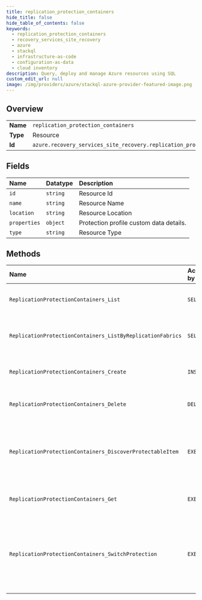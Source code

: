 ```yaml
---
title: replication_protection_containers
hide_title: false
hide_table_of_contents: false
keywords:
  - replication_protection_containers
  - recovery_services_site_recovery
  - azure    
  - stackql
  - infrastructure-as-code
  - configuration-as-data
  - cloud inventory
description: Query, deploy and manage Azure resources using SQL
custom_edit_url: null
image: /img/providers/azure/stackql-azure-provider-featured-image.png
---
```

  
    

## Overview
<table><tbody>
<tr><td><b>Name</b></td><td><code>replication_protection_containers</code></td></tr>
<tr><td><b>Type</b></td><td>Resource</td></tr>
<tr><td><b>Id</b></td><td><code>azure.recovery_services_site_recovery.replication_protection_containers</code></td></tr>
</tbody></table>

## Fields
| Name | Datatype | Description |
|:-----|:---------|:------------|
| `id` | `string` | Resource Id |
| `name` | `string` | Resource Name |
| `location` | `string` | Resource Location |
| `properties` | `object` | Protection profile custom data details. |
| `type` | `string` | Resource Type |
## Methods
| Name | Accessible by | Required Params | Description |
|:-----|:--------------|:----------------|:------------|
| `ReplicationProtectionContainers_List` | `SELECT` | `api-version, resourceGroupName, resourceName, subscriptionId` | Lists the protection containers in a vault. |
| `ReplicationProtectionContainers_ListByReplicationFabrics` | `SELECT` | `api-version, fabricName, resourceGroupName, resourceName, subscriptionId` | Lists the protection containers in the specified fabric. |
| `ReplicationProtectionContainers_Create` | `INSERT` | `api-version, fabricName, protectionContainerName, resourceGroupName, resourceName, subscriptionId` | Operation to create a protection container. |
| `ReplicationProtectionContainers_Delete` | `DELETE` | `api-version, fabricName, protectionContainerName, resourceGroupName, resourceName, subscriptionId` | Operation to remove a protection container. |
| `ReplicationProtectionContainers_DiscoverProtectableItem` | `EXEC` | `api-version, fabricName, protectionContainerName, resourceGroupName, resourceName, subscriptionId` | The operation to a add a protectable item to a protection container(Add physical server). |
| `ReplicationProtectionContainers_Get` | `EXEC` | `api-version, fabricName, protectionContainerName, resourceGroupName, resourceName, subscriptionId` | Gets the details of a protection container. |
| `ReplicationProtectionContainers_SwitchProtection` | `EXEC` | `api-version, fabricName, protectionContainerName, resourceGroupName, resourceName, subscriptionId` | Operation to switch protection from one container to another or one replication provider to another. |

